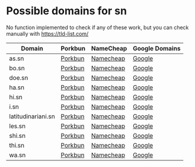 # Possible domains for sn

No function implemented to check if any of these work, but you can check manually with https://tld-list.com/

| Domain | Porkbun | NameCheap | Google Domains |
|---|---|---|---|
| as.sn | [Porkbun](https://porkbun.com/checkout/search?prb=e814663da1&tlds=&idnLanguage=&search=search&q=as.sn) | [Namecheap](https://www.namecheap.com/domains/registration/results/?domain=as.sn) | [Google](https://domains.google.com/registrar/search?searchTerm=as.sn) |
| bo.sn | [Porkbun](https://porkbun.com/checkout/search?prb=e814663da1&tlds=&idnLanguage=&search=search&q=bo.sn) | [Namecheap](https://www.namecheap.com/domains/registration/results/?domain=bo.sn) | [Google](https://domains.google.com/registrar/search?searchTerm=bo.sn) |
| doe.sn | [Porkbun](https://porkbun.com/checkout/search?prb=e814663da1&tlds=&idnLanguage=&search=search&q=doe.sn) | [Namecheap](https://www.namecheap.com/domains/registration/results/?domain=doe.sn) | [Google](https://domains.google.com/registrar/search?searchTerm=doe.sn) |
| ha.sn | [Porkbun](https://porkbun.com/checkout/search?prb=e814663da1&tlds=&idnLanguage=&search=search&q=ha.sn) | [Namecheap](https://www.namecheap.com/domains/registration/results/?domain=ha.sn) | [Google](https://domains.google.com/registrar/search?searchTerm=ha.sn) |
| hi.sn | [Porkbun](https://porkbun.com/checkout/search?prb=e814663da1&tlds=&idnLanguage=&search=search&q=hi.sn) | [Namecheap](https://www.namecheap.com/domains/registration/results/?domain=hi.sn) | [Google](https://domains.google.com/registrar/search?searchTerm=hi.sn) |
| i.sn | [Porkbun](https://porkbun.com/checkout/search?prb=e814663da1&tlds=&idnLanguage=&search=search&q=i.sn) | [Namecheap](https://www.namecheap.com/domains/registration/results/?domain=i.sn) | [Google](https://domains.google.com/registrar/search?searchTerm=i.sn) |
| latitudinariani.sn | [Porkbun](https://porkbun.com/checkout/search?prb=e814663da1&tlds=&idnLanguage=&search=search&q=latitudinariani.sn) | [Namecheap](https://www.namecheap.com/domains/registration/results/?domain=latitudinariani.sn) | [Google](https://domains.google.com/registrar/search?searchTerm=latitudinariani.sn) |
| les.sn | [Porkbun](https://porkbun.com/checkout/search?prb=e814663da1&tlds=&idnLanguage=&search=search&q=les.sn) | [Namecheap](https://www.namecheap.com/domains/registration/results/?domain=les.sn) | [Google](https://domains.google.com/registrar/search?searchTerm=les.sn) |
| shi.sn | [Porkbun](https://porkbun.com/checkout/search?prb=e814663da1&tlds=&idnLanguage=&search=search&q=shi.sn) | [Namecheap](https://www.namecheap.com/domains/registration/results/?domain=shi.sn) | [Google](https://domains.google.com/registrar/search?searchTerm=shi.sn) |
| thi.sn | [Porkbun](https://porkbun.com/checkout/search?prb=e814663da1&tlds=&idnLanguage=&search=search&q=thi.sn) | [Namecheap](https://www.namecheap.com/domains/registration/results/?domain=thi.sn) | [Google](https://domains.google.com/registrar/search?searchTerm=thi.sn) |
| wa.sn | [Porkbun](https://porkbun.com/checkout/search?prb=e814663da1&tlds=&idnLanguage=&search=search&q=wa.sn) | [Namecheap](https://www.namecheap.com/domains/registration/results/?domain=wa.sn) | [Google](https://domains.google.com/registrar/search?searchTerm=wa.sn) |
